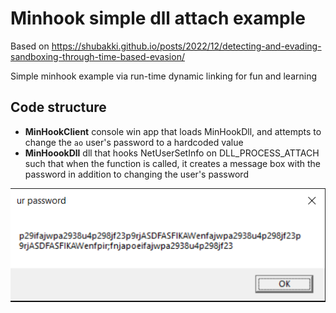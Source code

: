 # Minhook simple dll attach example

Based on https://shubakki.github.io/posts/2022/12/detecting-and-evading-sandboxing-through-time-based-evasion/

Simple minhook example via run-time dynamic linking for fun and learning

## Code structure

- **MinHookClient** console win app that loads MinHookDll, and attempts to change the `ao` user's password to a hardcoded value
- **MinHoookDll** dll that hooks NetUserSetInfo on DLL_PROCESS_ATTACH such that when the function is called, it creates a message box with the password in addition to changing the user's password

![](https://github.com/Msfv3n0m/MinHook-PassGrab/blob/main/ur_password.PNG)
